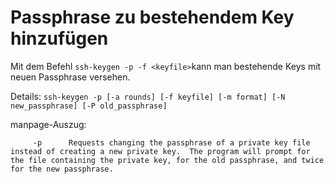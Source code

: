 # Passphrase zu bestehendem Key hinzufügen

Mit dem Befehl `ssh-keygen -p -f <keyfile>`kann man bestehende Keys mit neuen Passphrase versehen.

Details:
`ssh-keygen -p [-a rounds] [-f keyfile] [-m format] [-N new_passphrase] [-P old_passphrase]`

manpage-Auszug:
```
     -p      Requests changing the passphrase of a private key file instead of creating a new private key.  The program will prompt for the file containing the private key, for the old passphrase, and twice for the new passphrase.

```
